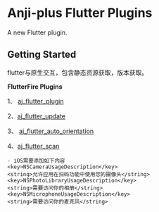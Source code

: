 # Anji-plus Flutter Plugins

A new Flutter plugin.

## Getting Started
flutter与原生交互，包含静态资源获取，版本获取。

**FlutterFire Plugins** 

1、 [aj_flutter_plugin](./aj_flutter_plugin/) 
 
2、[aj_flutter_update](./aj_flutter_update/) 
 
3、 [aj_flutter_auto_orientation](./aj_flutter_auto_orientation/) 
 
4、[aj_flutter_scan](./aj_flutter_scan/) 

    - iOS需要添加如下内容
    <key>NSCameraUsageDescription</key>
    <string>允许应用在扫码功能中使用您的摄像头</string>
    <key>NSPhotoLibraryUsageDescription</key>
    <string>需要访问你的相册</string>
    <key>NSMicrophoneUsageDescription</key>
    <string>需要访问你的麦克风</string>
  
  

 
 


